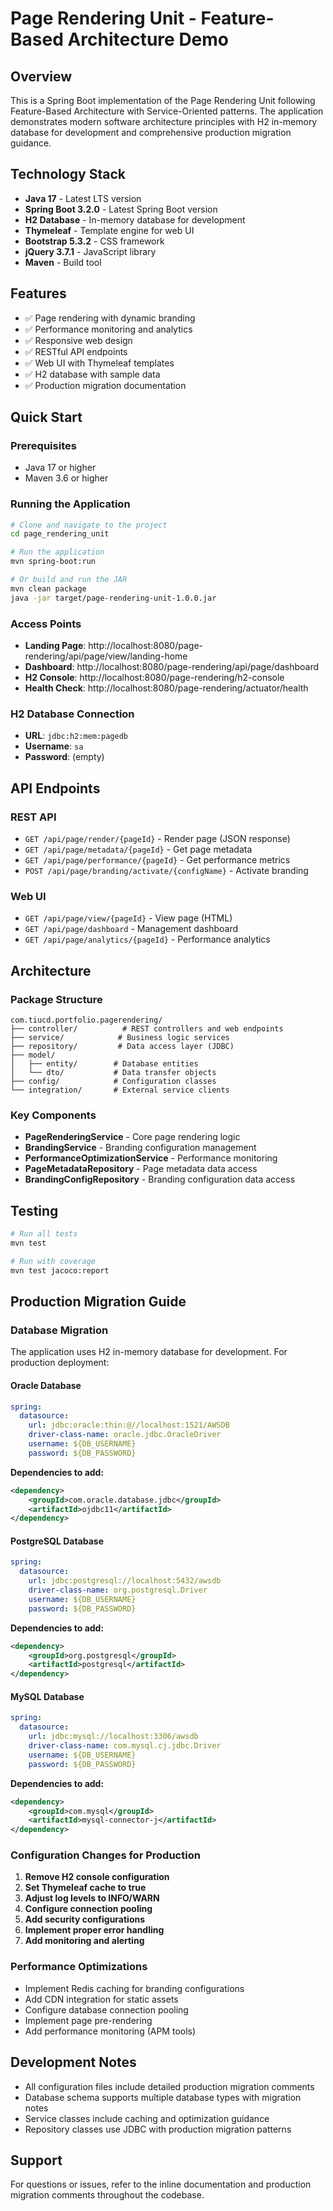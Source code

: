 # Page Rendering Unit - Feature-Based Architecture Demo

## Overview
This is a Spring Boot implementation of the Page Rendering Unit following Feature-Based Architecture with Service-Oriented patterns. The application demonstrates modern software architecture principles with H2 in-memory database for development and comprehensive production migration guidance.

## Technology Stack
- **Java 17** - Latest LTS version
- **Spring Boot 3.2.0** - Latest Spring Boot version
- **H2 Database** - In-memory database for development
- **Thymeleaf** - Template engine for web UI
- **Bootstrap 5.3.2** - CSS framework
- **jQuery 3.7.1** - JavaScript library
- **Maven** - Build tool

## Features
- ✅ Page rendering with dynamic branding
- ✅ Performance monitoring and analytics
- ✅ Responsive web design
- ✅ RESTful API endpoints
- ✅ Web UI with Thymeleaf templates
- ✅ H2 database with sample data
- ✅ Production migration documentation

## Quick Start

### Prerequisites
- Java 17 or higher
- Maven 3.6 or higher

### Running the Application
```bash
# Clone and navigate to the project
cd page_rendering_unit

# Run the application
mvn spring-boot:run

# Or build and run the JAR
mvn clean package
java -jar target/page-rendering-unit-1.0.0.jar
```

### Access Points
- **Landing Page**: http://localhost:8080/page-rendering/api/page/view/landing-home
- **Dashboard**: http://localhost:8080/page-rendering/api/page/dashboard
- **H2 Console**: http://localhost:8080/page-rendering/h2-console
- **Health Check**: http://localhost:8080/page-rendering/actuator/health

### H2 Database Connection
- **URL**: `jdbc:h2:mem:pagedb`
- **Username**: `sa`
- **Password**: (empty)

## API Endpoints

### REST API
- `GET /api/page/render/{pageId}` - Render page (JSON response)
- `GET /api/page/metadata/{pageId}` - Get page metadata
- `GET /api/page/performance/{pageId}` - Get performance metrics
- `POST /api/page/branding/activate/{configName}` - Activate branding

### Web UI
- `GET /api/page/view/{pageId}` - View page (HTML)
- `GET /api/page/dashboard` - Management dashboard
- `GET /api/page/analytics/{pageId}` - Performance analytics

## Architecture

### Package Structure
```
com.tiucd.portfolio.pagerendering/
├── controller/          # REST controllers and web endpoints
├── service/            # Business logic services
├── repository/         # Data access layer (JDBC)
├── model/
│   ├── entity/        # Database entities
│   └── dto/           # Data transfer objects
├── config/            # Configuration classes
└── integration/       # External service clients
```

### Key Components
- **PageRenderingService** - Core page rendering logic
- **BrandingService** - Branding configuration management
- **PerformanceOptimizationService** - Performance monitoring
- **PageMetadataRepository** - Page metadata data access
- **BrandingConfigRepository** - Branding configuration data access

## Testing
```bash
# Run all tests
mvn test

# Run with coverage
mvn test jacoco:report
```

## Production Migration Guide

### Database Migration
The application uses H2 in-memory database for development. For production deployment:

#### Oracle Database
```yaml
spring:
  datasource:
    url: jdbc:oracle:thin:@//localhost:1521/AWSDB
    driver-class-name: oracle.jdbc.OracleDriver
    username: ${DB_USERNAME}
    password: ${DB_PASSWORD}
```

**Dependencies to add:**
```xml
<dependency>
    <groupId>com.oracle.database.jdbc</groupId>
    <artifactId>ojdbc11</artifactId>
</dependency>
```

#### PostgreSQL Database
```yaml
spring:
  datasource:
    url: jdbc:postgresql://localhost:5432/awsdb
    driver-class-name: org.postgresql.Driver
    username: ${DB_USERNAME}
    password: ${DB_PASSWORD}
```

**Dependencies to add:**
```xml
<dependency>
    <groupId>org.postgresql</groupId>
    <artifactId>postgresql</artifactId>
</dependency>
```

#### MySQL Database
```yaml
spring:
  datasource:
    url: jdbc:mysql://localhost:3306/awsdb
    driver-class-name: com.mysql.cj.jdbc.Driver
    username: ${DB_USERNAME}
    password: ${DB_PASSWORD}
```

**Dependencies to add:**
```xml
<dependency>
    <groupId>com.mysql</groupId>
    <artifactId>mysql-connector-j</artifactId>
</dependency>
```

### Configuration Changes for Production
1. **Remove H2 console configuration**
2. **Set Thymeleaf cache to true**
3. **Adjust log levels to INFO/WARN**
4. **Configure connection pooling**
5. **Add security configurations**
6. **Implement proper error handling**
7. **Add monitoring and alerting**

### Performance Optimizations
- Implement Redis caching for branding configurations
- Add CDN integration for static assets
- Configure database connection pooling
- Implement page pre-rendering
- Add performance monitoring (APM tools)

## Development Notes
- All configuration files include detailed production migration comments
- Database schema supports multiple database types with migration notes
- Service classes include caching and optimization guidance
- Repository classes use JDBC with production migration patterns

## Support
For questions or issues, refer to the inline documentation and production migration comments throughout the codebase.
